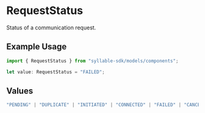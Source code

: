 # RequestStatus

Status of a communication request.

## Example Usage

```typescript
import { RequestStatus } from "syllable-sdk/models/components";

let value: RequestStatus = "FAILED";
```

## Values

```typescript
"PENDING" | "DUPLICATE" | "INITIATED" | "CONNECTED" | "FAILED" | "CANCELED" | "INVALID"
```